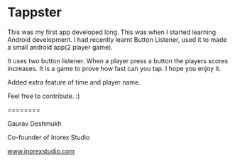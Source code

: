 Tappster
========
This was my first app developed long. This was when I started learning Android development. I had recently learnt Button Listener, used it to made a small android app(2 player game).


It uses two button listener. When a player press a button the players scores increases. It is a game to prove how fast can you tap.
I hope you enjoy it.
	
	
Added extra feature of time and player name.

Feel free to contribute. :)
	
========

Gaurav Deshmukh

Co-founder of Inorex Studio

www.inorexstudio.com
